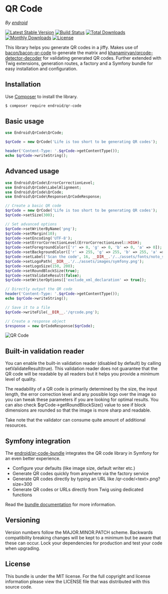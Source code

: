 # QR Code

*By [endroid](https://endroid.nl/)*

[![Latest Stable Version](http://img.shields.io/packagist/v/endroid/qr-code.svg)](https://packagist.org/packages/endroid/qr-code)
[![Build Status](http://img.shields.io/travis/endroid/qr-code.svg)](http://travis-ci.org/endroid/qr-code)
[![Total Downloads](http://img.shields.io/packagist/dt/endroid/qr-code.svg)](https://packagist.org/packages/endroid/qr-code)
[![Monthly Downloads](http://img.shields.io/packagist/dm/endroid/qr-code.svg)](https://packagist.org/packages/endroid/qr-code)
[![License](http://img.shields.io/packagist/l/endroid/qr-code.svg)](https://packagist.org/packages/endroid/qr-code)

This library helps you generate QR codes in a jiffy. Makes use of [bacon/bacon-qr-code](https://github.com/Bacon/BaconQrCode)
to generate the matrix and [khanamiryan/qrcode-detector-decoder](https://github.com/khanamiryan/php-qrcode-detector-decoder)
for validating generated QR codes. Further extended with Twig extensions, generation routes, a factory and a
Symfony bundle for easy installation and configuration.

## Installation

Use [Composer](https://getcomposer.org/) to install the library.

``` bash
$ composer require endroid/qr-code
```

## Basic usage

```php
use Endroid\QrCode\QrCode;

$qrCode = new QrCode('Life is too short to be generating QR codes');

header('Content-Type: '.$qrCode->getContentType());
echo $qrCode->writeString();
```

## Advanced usage

```php
use Endroid\QrCode\ErrorCorrectionLevel;
use Endroid\QrCode\LabelAlignment;
use Endroid\QrCode\QrCode;
use Endroid\QrCode\Response\QrCodeResponse;

// Create a basic QR code
$qrCode = new QrCode('Life is too short to be generating QR codes');
$qrCode->setSize(300);

// Set advanced options
$qrCode->setWriterByName('png');
$qrCode->setMargin(10);
$qrCode->setEncoding('UTF-8');
$qrCode->setErrorCorrectionLevel(ErrorCorrectionLevel::HIGH);
$qrCode->setForegroundColor(['r' => 0, 'g' => 0, 'b' => 0, 'a' => 0]);
$qrCode->setBackgroundColor(['r' => 255, 'g' => 255, 'b' => 255, 'a' => 0]);
$qrCode->setLabel('Scan the code', 16, __DIR__.'/../assets/fonts/noto_sans.otf', LabelAlignment::CENTER);
$qrCode->setLogoPath(__DIR__.'/../assets/images/symfony.png');
$qrCode->setLogoSize(150, 200);
$qrCode->setRoundBlockSize(true);
$qrCode->setValidateResult(false);
$qrCode->setWriterOptions(['exclude_xml_declaration' => true]);

// Directly output the QR code
header('Content-Type: '.$qrCode->getContentType());
echo $qrCode->writeString();

// Save it to a file
$qrCode->writeFile(__DIR__.'/qrcode.png');

// Create a response object
$response = new QrCodeResponse($qrCode);
```

![QR Code](https://endroid.nl/qr-code/Life%20is%20too%20short%20to%20be%20generating%20QR%20codes.png)

## Built-in validation reader

You can enable the built-in validation reader (disabled by default) by calling
setValidateResult(true). This validation reader does not guarantee that the QR
code will be readable by all readers but it helps you provide a minimum level
of quality.
 
The readability of a QR code is primarily determined by the size, the input
length, the error correction level and any possible logo over the image so you
can tweak these parameters if you are looking for optimal results. You can also
check $qrCode->getRoundBlockSize() value to see if block dimensions are rounded
so that the image is more sharp and readable.

Take note that the validator can consume quite amount of additional resources.

## Symfony integration

The [endroid/qr-code-bundle](https://github.com/endroid/qr-code-bundle)
integrates the QR code library in Symfony for an even better experience.

* Configure your defaults (like image size, default writer etc.)
* Generate QR codes quickly from anywhere via the factory service
* Generate QR codes directly by typing an URL like /qr-code/\<text>.png?size=300
* Generate QR codes or URLs directly from Twig using dedicated functions
 
Read the [bundle documentation](https://github.com/endroid/qr-code-bundle)
for more information.

## Versioning

Version numbers follow the MAJOR.MINOR.PATCH scheme. Backwards compatibility
breaking changes will be kept to a minimum but be aware that these can occur.
Lock your dependencies for production and test your code when upgrading.

## License

This bundle is under the MIT license. For the full copyright and license
information please view the LICENSE file that was distributed with this source code.
